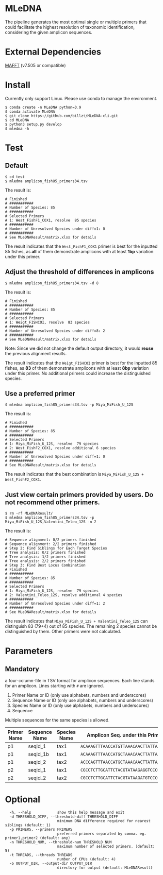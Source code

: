 # MLeDNA

The pipeline generates the most optimal single or multiple primers that could facilitate the highest resolution of taxonomic identification, considering the given amplicon sequences.

# External Dependencies
[MAFFT](https://mafft.cbrc.jp/alignment/software/) (v7.505 or compatible)

# Install
Currently only support Linux. Please use conda to manage the environment.
```
$ conda create -n MLeDNA python=3.9
$ conda activate MLeDNA
$ git clone https://github.com/billzt/MLeDNA-cli.git
$ cd MLeDNA
$ python3 setup.py develop
$ mledna -h
```

# Test
## Default
```
$ cd test
$ mledna amplicon_fish85_primers34.tsv 
```
The result is:
```
# Finished
# ###########
# Number of Species: 85
# ###########
# Selected Primers
# 1: West_FishF1_COX1, resolve  85 species
# ###########
# Number of Unresolved Species under diff=1: 0
# ###########
# See MLeDNAResult/matrix.xlsx for details
```
The result indicates that the `West_FishF1_COX1` primer is best for the inputted 85 fishes, as **all** of them demonstrate amplicons with at least **1bp** variation under this primer.
## Adjust the threshold of differences in amplicons
```
$ mledna amplicon_fish85_primers34.tsv -d 8
```
The result is:
```
# Finished
# ###########
# Number of Species: 85
# ###########
# Selected Primers
# 1: Weigt_FISHCOI, resolve  83 species
# ###########
# Number of Unresolved Species under diff=8: 2
# ###########
# See MLeDNAResult/matrix.xlsx for details
```
Note: Since we did not change the default output directory, it would **reuse** the previous alignment results.

The result indicates that the `Weigt_FISHCOI` primer is best for the inputted 85 fishes, as **83** of them demonstrate amplicons with at least **8bp** variation under this primer. No additional primers could increase the distinguished species.

## Use a preferred primer
```
$ mledna amplicon_fish85_primers34.tsv -p Miya_MiFish_U_12S
```
The result is:
```
# Finished
# ###########
# Number of Species: 85
# ###########
# Selected Primers
# 1: Miya_MiFish_U_12S, resolve  79 species
# 2: West_FishF2_COX1, resolve additional 6 species
# ###########
# Number of Unresolved Species under diff=1: 0
# ###########
# See MLeDNAResult/matrix.xlsx for details
```

The result indicates that the best combination is `Miya_MiFish_U_12S + West_FishF2_COX1`.

## Just view certain primers provided by users. Do not recommend other primers.
```
$ rm -rf MLeDNAResult/
$ mledna amplicon_fish85_primers34.tsv -p Miya_MiFish_U_12S,Valentini_Teleo_12S -n 2
```
The result is:
```
# Sequence alignment: 0/2 primers finished
# Sequence alignment: 2/2 primers finished
# Step 2: Find Siblings for Each Target Species
# Tree analysis: 0/2 primers finished
# Tree analysis: 1/2 primers finished
# Tree analysis: 2/2 primers finished
# Step 3: Find Best Locus Combination
# Finished
# ###########
# Number of Species: 85
# ###########
# Selected Primers
# 1: Miya_MiFish_U_12S, resolve  79 species
# 2: Valentini_Teleo_12S, resolve additional 4 species
# ###########
# Number of Unresolved Species under diff=1: 2
# ###########
# See MLeDNAResult/matrix.xlsx for details
```
The result indicates that `Miya_MiFish_U_12S + Valentini_Teleo_12S` can distinguish 83 (79+4) out of 85 species. The remaining 2 species cannot be distinguished by them. Other primers were not calculated.

# Parameters
## Mandatory
a four-column-file in TSV format for amplicon sequences. Each line stands for an amplicon. Lines starting with `#` are ignored.
1. Primer Name or ID (only use alphabets, numbers and underscores)
2. Sequence Name or ID (only use alphabets, numbers and underscores)
3. Species Name or ID (only use alphabets, numbers and underscores)
4. Sequence

Multiple sequences for the same species is allowed.

| Primer Name  | Sequence Name | Species Name | Amplicon Seq. under this Primer |
| ------------- | ------------- | ------------- |------------- |
| p1  | seqid_1  | tax1 | `ACAAAGTTTAACCATGTTAAACAACTTATTAAAGA`
| p1  | seqid_1b  | tax1 | `ACAAAGTTTAACCATGCTAAACAACTTATTAAAGA`
| p1  | seqid_2  | tax2 | `ACCCAGTTTAACCATGCTAAACAACTTATTAAAGA`
| p2  | seqid_1  | tax1 | `CGCCTCTTGCATTCTACGTATAAGAGGTCCCGCCTG`
| p2  | seqid_2  | tax2 | `CGCCTCTTGCATTCTACGTATAAGATGTCCCGCCTG`


# Optional
```
  -h, --help            show this help message and exit
  -d THRESHOLD_DIFF, --threshold-diff THRESHOLD_DIFF
                        minimum DNA difference required for nearest siblings (default: 1)
  -p PRIMERS, --primers PRIMERS
                        preferred primers separated by comma. eg. primer1,primer2 (default: any)
  -n THRESHOLD_NUM, --threshold-num THRESHOLD_NUM
                        maximum number of selected primers. (default: 5)
  -t THREADS, --threads THREADS
                        number of CPUs (default: 4)
  -o OUTPUT_DIR, --output-dir OUTPUT_DIR
                        directory for output (default: MLeDNAResult)
```




